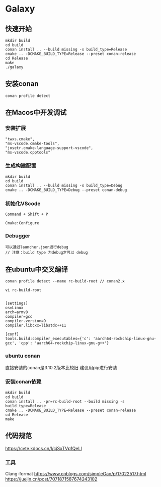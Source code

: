 # Galaxy
## 快速开始
```
mkdir build
cd build
conan install .. --build missing -s build_type=Release
cmake .. -DCMAKE_BUILD_TYPE=Release --preset conan-release
cd Release
make
./galaxy
```

## 安装conan
```
conan profile detect
```

## 在Macos中开发调试
### 安装扩展
```
"twxs.cmake",
"ms-vscode.cmake-tools",
"josetr.cmake-language-support-vscode",
"ms-vscode.cpptools"
```
### 生成构建配置
```
mkdir build
cd build
conan install .. --build missing -s build_type=Debug
cmake .. -DCMAKE_BUILD_TYPE=Debug --preset conan-debug
```
### 初始化VScode
```
Command + Shift + P

Cmake:Configure
```
### Debugger
```
可以通过launcher.json进行debug
// 注意：build type 为debug才可以 debug
```

## 在ubuntu中交叉编译
```
conan profile detect --name rc-build-root // conan2.x

vi rc-build-root


[settings]
os=Linux
arch=armv8
compiler=gcc
compiler.version=9
compiler.libcxx=libstdc++11

[conf]
tools.build:compiler_executables={'c': 'aarch64-rockchip-linux-gnu-gcc', 'cpp': 'aarch64-rockchip-linux-gnu-g++'}

```
### ubuntu conan
直接安装的conan是3.10.2版本比较旧
建议用pip进行安装

### 安装conan依赖
```
mkdir build
cd build
conan install .. -pr=rc-build-root --build missing -s build_type=Release
cmake .. -DCMAKE_BUILD_TYPE=Release --preset conan-release
cd Release
make
```

## 代码规范

https://cvte.kdocs.cn/l/cjSxTVp1QeLl

### 工具

Clang-format
https://www.cnblogs.com/simpleGao/p/17022517.html
https://juejin.cn/post/7071871587674243102
